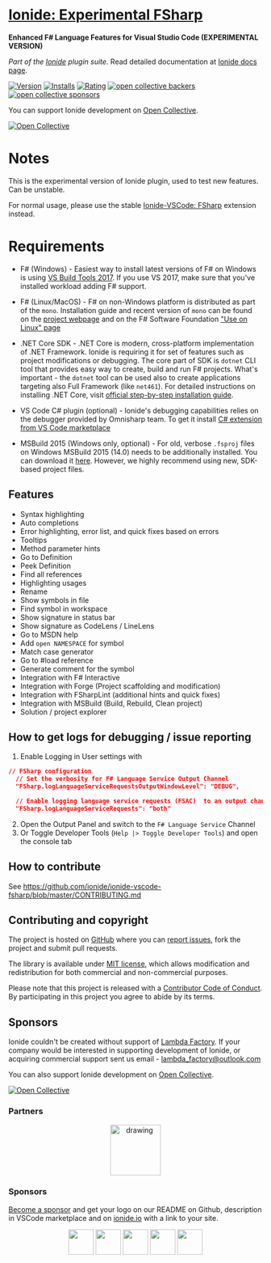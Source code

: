 # [Ionide: Experimental FSharp](https://marketplace.visualstudio.com/items/Ionide.experimental-fsharp)
**Enhanced F# Language Features for Visual Studio Code (EXPERIMENTAL VERSION)**

_Part of the [Ionide](http://ionide.io) plugin suite._ Read detailed documentation at [Ionide docs page](http://ionide.io/docs).

[![Version](https://vsmarketplacebadge.apphb.com/version/Ionide.experimental-fsharp.svg)](https://marketplace.visualstudio.com/items?itemName=Ionide.experimental-fsharp) [![Installs](https://vsmarketplacebadge.apphb.com/downloads-short/Ionide.experimental-fsharp.svg)](https://marketplace.visualstudio.com/items?itemName=Ionide.experimental-fsharp)
[![Rating](https://vsmarketplacebadge.apphb.com/rating-star/Ionide.experimental-fsharp.svg)](https://marketplace.visualstudio.com/items?itemName=Ionide.experimental-fsharp)
[![open collective backers](https://img.shields.io/opencollective/backers/ionide.svg?color=blue)](https://opencollective.com/ionide)
[![open collective sponsors](https://img.shields.io/opencollective/sponsors/ionide.svg?color=blue)](https://opencollective.com/ionide)

You can support Ionide development on [Open Collective](https://opencollective.com/ionide).

[![Open Collective](https://opencollective.com/ionide/donate/button.png?color=blue)](https://opencollective.com/ionide)

# Notes

This is the experimental version of Ionide plugin, used to test new features. Can be unstable.

For normal usage, please use the stable [Ionide-VSCode: FSharp](https://marketplace.visualstudio.com/items/Ionide.Ionide-fsharp) extension instead.

# Requirements

* F# (Windows) - Easiest way to install latest versions of F# on Windows is using [VS Build Tools 2017](https://visualstudio.microsoft.com/downloads/?utm_medium=microsoft&utm_source=docs.microsoft.com&utm_campaign=button+cta&utm_content=download+vs2017#build-tools-for-visual-studio-2017). If you use VS 2017, make sure that you've installed workload adding F# support.

* F# (Linux/MacOS) - F# on non-Windows platform is distributed as part of the `mono`. Installation guide and recent version of `mono` can be found on the [project webpage](https://www.mono-project.com/download/stable/) and on the F# Software Foundation ["Use on Linux" page](https://fsharp.org/use/linux/)

* .NET Core SDK - .NET Core is modern, cross-platform implementation of .NET Framework. Ionide is requiring it for set of features such as project modifications or debugging. The core part of SDK is `dotnet` CLI tool that provides easy way to create, build and run F# projects. What's important - the `dotnet` tool can be used also to create applications targeting also Full Framework (like `net461`). For detailed instructions on installing .NET Core, visit [official step-by-step installation guide](https://www.microsoft.com/net/core).

* VS Code C# plugin (optional) - Ionide's debugging capabilities relies on the debugger provided by Omnisharp team. To get it install [C# extension from VS Code marketplace](https://marketplace.visualstudio.com/items?itemName=ms-dotnettools.csharp)

* MSBuild 2015 (Windows only, optional) - For old, verbose `.fsproj` files on Windows MSBuild 2015 (14.0) needs to be additionally installed. You can download it [here](https://www.microsoft.com/en-us/download/details.aspx?id=48159). However, we highly recommend using new, SDK-based project files.

## Features

- Syntax highlighting
- Auto completions
- Error highlighting, error list, and quick fixes based on errors
- Tooltips
- Method parameter hints
- Go to Definition
- Peek Definition
- Find all references
- Highlighting usages
- Rename
- Show symbols in file
- Find symbol in workspace
- Show signature in status bar
- Show signature as CodeLens / LineLens
- Go to MSDN help
- Add `open NAMESPACE` for symbol
- Match case generator
- Go to #load reference
- Generate comment for the symbol
- Integration with F# Interactive
- Integration with Forge (Project scaffolding and modification)
- Integration with FSharpLint (additional hints and quick fixes)
- Integration with MSBuild (Build, Rebuild, Clean project)
- Solution / project explorer

## How to get logs for debugging / issue reporting

1. Enable Logging in User settings with
  ```json
// FSharp configuration
    // Set the verbosity for F# Language Service Output Channel
    "FSharp.logLanguageServiceRequestsOutputWindowLevel": "DEBUG",

    // Enable logging language service requests (FSAC)  to an output channel, the developer tools console, or both
    "FSharp.logLanguageServiceRequests": "both"
  ```
2. Open the Output Panel and switch to the `F# Language Service` Channel
3. Or Toggle Developer Tools (`Help |> Toggle Developer Tools`) and open the console tab

## How to contribute

See https://github.com/ionide/ionide-vscode-fsharp/blob/master/CONTRIBUTING.md

## Contributing and copyright

The project is hosted on [GitHub](https://github.com/ionide/ionide-vscode-fsharp) where you can [report issues](https://github.com/ionide/ionide-vscode-fsharp/issues), fork
the project and submit pull requests.

The library is available under [MIT license](https://github.com/ionide/ionide-vscode-fsharp/blob/master/LICENSE.md), which allows modification and redistribution for both commercial and non-commercial purposes.

Please note that this project is released with a [Contributor Code of Conduct](CODE_OF_CONDUCT.md). By participating in this project you agree to abide by its terms.

## Sponsors

Ionide couldn't be created without support of [Lambda Factory](https://lambdafactory.io). If your company would be interested in supporting development of Ionide, or acquiring commercial support sent us email - lambda_factory@outlook.com

You can also support Ionide development on [Open Collective](https://opencollective.com/ionide).

[![Open Collective](https://opencollective.com/ionide/donate/button.png?color=blue)](https://opencollective.com/ionide)

### Partners

<div align="center">

<a href="https://lambdafactory.io"><img src="https://cdn-images-1.medium.com/max/332/1*la7_YvDFvrtA720P5bYWBQ@2x.png" alt="drawing" width="100"/></a>

</div>

### Sponsors

[Become a sponsor](https://opencollective.com/ionide) and get your logo on our README on Github, description in VSCode marketplace and on [ionide.io](http://ionide.io) with a link to your site.

<div align="center">
<a href="https://opencollective.com/ionide/sponsor/0/website?requireActive=false" target="_blank"><img src="https://opencollective.com/ionide/sponsor/0/avatar.svg?requireActive=false" height="50px"></a>
<a href="https://opencollective.com/ionide/sponsor/1/website?requireActive=false" target="_blank"><img src="https://opencollective.com/ionide/sponsor/1/avatar.svg?requireActive=false" height="50px"></a>
 <a href="https://opencollective.com/ionide/sponsor/2/website?requireActive=false" target="_blank"><img src="https://opencollective.com/ionide/sponsor/2/avatar.svg?requireActive=false" height="50px"></a>
 <a href="http://www.miltonsecurity.com/" target="_blank"><img src="https://opencollective-production.s3-us-west-1.amazonaws.com/dec96cf0-3fd4-11e9-85d3-d3af44ed2d45.jpg" height="50px"></a>
 <a href="https://opencollective.com/ionide/sponsor/3/website?requireActive=false" target="_blank"><img src="https://opencollective.com/ionide/sponsor/3/avatar.svg?requireActive=false" height="50px"></a>

</div>
